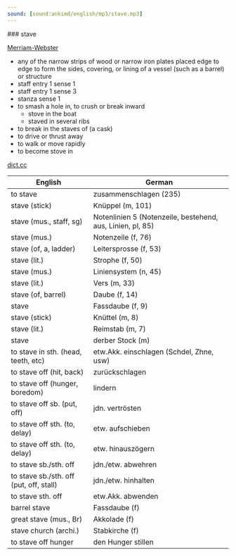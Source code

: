 ```yaml
---
sound: [sound:ankimd/english/mp3/stave.mp3]
---
```


\### stave

[Merriam-Webster](https://www.merriam-webster.com/dictionary/stave)

- any of the narrow strips of wood or narrow iron plates placed edge to edge to form the sides, covering, or lining of a vessel (such as a barrel) or structure
- staff entry 1 sense 1
- staff entry 1 sense 3
- stanza sense 1
- to smash a hole in, to crush or break inward
    - stove in the boat
    - staved in several ribs
- to break in the staves of (a cask)
- to drive or thrust away
- to walk or move rapidly
- to become stove in

[dict.cc](https://www.dict.cc/stave)

| English        | German       |
| -------------- | ------------ |
| to stave | zusammenschlagen (235) |
| stave (stick) | Knüppel (m, 101) |
| stave (mus., staff, sg) | Notenlinien 5 (Notenzeile, bestehend, aus, Linien, pl, 85) |
| stave (mus.) | Notenzeile (f, 76) |
| stave (of, a, ladder) | Leitersprosse (f, 53) |
| stave (lit.) | Strophe (f, 50) |
| stave (mus.) | Liniensystem (n, 45) |
| stave (lit.) | Vers (m, 33) |
| stave (of, barrel) | Daube (f, 14) |
| stave | Fassdaube (f, 9) |
| stave (stick) | Knüttel (m, 8) |
| stave (lit.) | Reimstab (m, 7) |
| stave | derber Stock (m) |
| to stave in sth. (head, teeth, etc) | etw.Akk. einschlagen (Schdel, Zhne, usw) |
| to stave off (hit, back) | zurückschlagen |
| to stave off (hunger, boredom) | lindern |
| to stave off sb. (put, off) | jdn. vertrösten |
| to stave off sth. (to, delay) | etw. aufschieben |
| to stave off sth. (to, delay) | etw. hinauszögern |
| to stave sb./sth. off | jdn./etw. abwehren |
| to stave sb./sth. off (put, off, stall) | jdn./etw. hinhalten |
| to stave sth. off | etw.Akk. abwenden |
| barrel stave | Fassdaube (f) |
| great stave (mus., Br) | Akkolade (f) |
| stave church (archi.) | Stabkirche (f) |
| to stave off hunger | den Hunger stillen |
